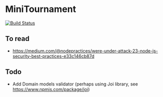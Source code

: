 # MiniTournament

[![Build Status](https://travis-ci.org/JordyBaylac/MiniCup.svg?branch=master)](https://travis-ci.org/JordyBaylac/MiniCup)



## To read
- https://medium.com/@nodepractices/were-under-attack-23-node-js-security-best-practices-e33c146cb87d


## Todo


- Add Domain models validator (perhaps using Joi library, see https://www.npmjs.com/package/joi)